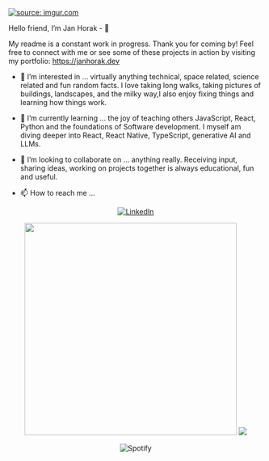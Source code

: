 <a href="https://imgur.com/26DOn41"><img src="https://i.imgur.com/26DOn41.png" title="source: imgur.com" /></a>

Hello friend, I’m Jan Horak - 👋

My readme is a constant work in progress. Thank you for coming by! 
Feel free to connect with me or see some of these projects in action by visiting my portfolio: https://janhorak.dev

- 👀 I’m interested in ...
      virtually anything technical, space related, science related and fun random facts.
      I love taking long walks, taking pictures of buildings, landscapes, and the milky way,I also enjoy fixing things and learning how things work.
  
- 🌱 I’m currently learning ...
      the joy of teaching others JavaScript, React, Python and the foundations of Software development.
      I myself am diving deeper into React, React Native, TypeScript, generative AI and LLMs.

- 💞️ I’m looking to collaborate on ...
      anything really. Receiving input, sharing ideas, working on projects together is always educational, fun and useful. 
  
- 📫 How to reach me ...

<div align="center">
      

[![LinkedIn](https://img.shields.io/badge/linkedin-%230077B5.svg?style=for-the-badge&logo=linkedin&logoColor=white)](https://www.linkedin.com/in/jan-horak/)

      

<p float="left">
      
<a href="[https://https://github.com/anuraghazra/github-readme-stats]"><img src="https://jans-github-readme-stats.vercel.app/api?username=MrJanHorak&theme=radical&count_private=true" width=420px/></a>
<a href="[https://https://github.com/anuraghazra/github-readme-stats]"><img src="https://jans-github-readme-stats.vercel.app/api/top-langs/?username=MrJanHorak&theme=radical&count_private=true&layout=compact&hide=PLpgSQL" /></a>
      

</p>

![Spotify](https://showcurrentspotifysongongithubreadme.vercel.app/api/spotify)
</div>
<!---
MrJanHorak/MrJanHorak is a ✨ special ✨ repository because its `README.md` (this file) appears on your GitHub profile.
You can click the Preview link to take a look at your changes.
--->
